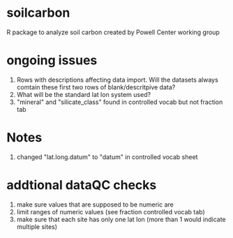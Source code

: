 # soilcarbon
R package to analyze soil carbon created by Powell Center working group


# ongoing issues  

1. Rows with descriptions affecting data import. Will the datasets always comtain these first two rows of blank/descritpive data?
1. What will be the standard lat lon system used?  
1. "mineral" and "silicate_class" found in controlled vocab but not fraction tab

# Notes
1. changed "lat.long.datum" to "datum" in controlled vocab sheet

# addtional dataQC checks
1. make sure values that are supposed to be numeric are 
1. limit ranges of numeric values (see fraction controlled vocab tab)
1. make sure that each site has only one lat lon (more than 1 would indicate multiple sites)

